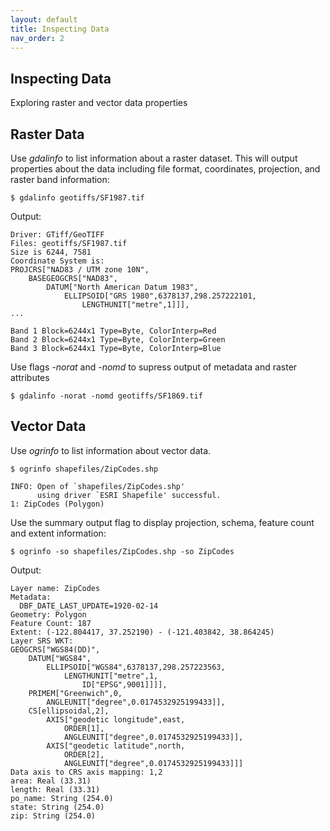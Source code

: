 ```yaml
---
layout: default
title: Inspecting Data
nav_order: 2
---
```


## Inspecting Data

Exploring raster and vector data properties

## Raster Data 

Use _gdalinfo_ to list information about a raster dataset. This will output properties about the data including file format, coordinates, projection, and raster band information:

```
$ gdalinfo geotiffs/SF1987.tif
```

Output:

```
Driver: GTiff/GeoTIFF
Files: geotiffs/SF1987.tif
Size is 6244, 7581
Coordinate System is:
PROJCRS["NAD83 / UTM zone 10N",
    BASEGEOGCRS["NAD83",
        DATUM["North American Datum 1983",
            ELLIPSOID["GRS 1980",6378137,298.257222101,
                LENGTHUNIT["metre",1]]],
...

Band 1 Block=6244x1 Type=Byte, ColorInterp=Red
Band 2 Block=6244x1 Type=Byte, ColorInterp=Green
Band 3 Block=6244x1 Type=Byte, ColorInterp=Blue
```

Use flags _-norat_ and _-nomd_ to supress output of metadata and raster attributes

```
$ gdalinfo -norat -nomd geotiffs/SF1869.tif
```


## Vector Data

Use _ogrinfo_ to list information about vector data.

```$ ogrinfo shapefiles/ZipCodes.shp```

```
INFO: Open of `shapefiles/ZipCodes.shp'
      using driver `ESRI Shapefile' successful.
1: ZipCodes (Polygon)
```

Use the summary output flag to display projection, schema, feature count and extent information:

```
$ ogrinfo -so shapefiles/ZipCodes.shp -so ZipCodes
```

Output:

```
Layer name: ZipCodes
Metadata:
  DBF_DATE_LAST_UPDATE=1920-02-14
Geometry: Polygon
Feature Count: 187
Extent: (-122.804417, 37.252190) - (-121.403842, 38.864245)
Layer SRS WKT:
GEOGCRS["WGS84(DD)",
    DATUM["WGS84",
        ELLIPSOID["WGS84",6378137,298.257223563,
            LENGTHUNIT["metre",1,
                ID["EPSG",9001]]]],
    PRIMEM["Greenwich",0,
        ANGLEUNIT["degree",0.0174532925199433]],
    CS[ellipsoidal,2],
        AXIS["geodetic longitude",east,
            ORDER[1],
            ANGLEUNIT["degree",0.0174532925199433]],
        AXIS["geodetic latitude",north,
            ORDER[2],
            ANGLEUNIT["degree",0.0174532925199433]]]
Data axis to CRS axis mapping: 1,2
area: Real (33.31)
length: Real (33.31)
po_name: String (254.0)
state: String (254.0)
zip: String (254.0)
```
